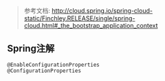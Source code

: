 > 参考文档: http://cloud.spring.io/spring-cloud-static/Finchley.RELEASE/single/spring-cloud.html#_the_bootstrap_application_context

## Spring注解

```
@EnableConfigurationProperties
@ConfigurationProperties
```